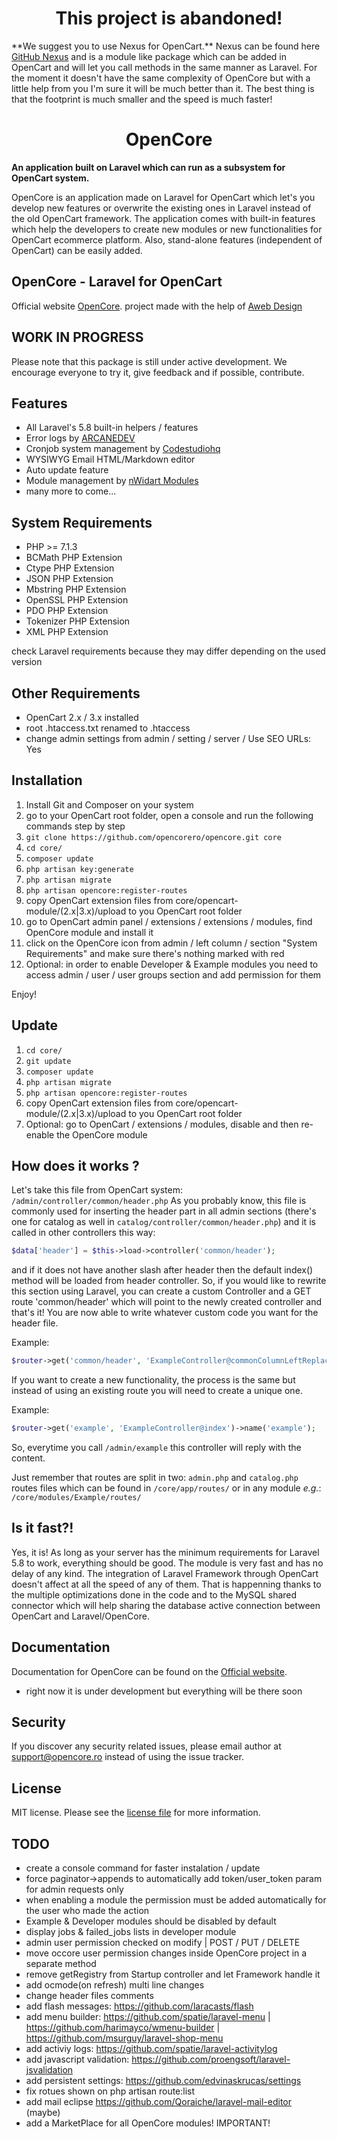<h1 align="center">This project is abandoned!</h1>
**We suggest you to use Nexus for OpenCart.**
Nexus can be found here <a target="_blank" href="https://github.com/awebdesign/nexus">GitHub Nexus</a> and is a module like package which can be added in OpenCart and will let you call methods in the same manner as Laravel.
For the moment it doesn't have the same complexity of OpenCore but with a little help from you I'm sure it will be much better than it.
The best thing is that the footprint is much smaller and the speed is much faster!



<h1 align="center">OpenCore</h1>

**An application built on Laravel which can run as a subsystem for OpenCart system.**

OpenCore is an application made on Laravel for OpenCart which let's you develop new features or overwrite the existing ones in Laravel instead of the old OpenCart framework. The application comes with built-in features which help the developers to create new modules or new functionalities for OpenCart ecommerce platform. Also, stand-alone features (independent of OpenCart) can be easily added.

## OpenCore - Laravel for OpenCart
Official website [OpenCore](https://opencore.me).
project made with the help of <a target="_blank" href="https://www.awebdesign.ro/en/">Aweb Design</a>


## WORK IN PROGRESS

Please note that this package is still under active development. We encourage everyone to try it, give feedback and if possible, contribute.

## Features

* All Laravel's 5.8 built-in helpers / features
* Error logs by <a target="_blank" href="https://github.com/ARCANEDEV/LogViewer">ARCANEDEV</a>
* Cronjob system management by <a target="_blank" href="https://github.com/codestudiohq/laravel-totem">Codestudiohq</a>
* WYSIWYG Email HTML/Markdown editor
* Auto update feature
* Module management by <a target="_blank" href="https://github.com/nWidart/laravel-modules">nWidart Modules</a>
* many more to come...

## System Requirements

* PHP >= 7.1.3
* BCMath PHP Extension
* Ctype PHP Extension
* JSON PHP Extension
* Mbstring PHP Extension
* OpenSSL PHP Extension
* PDO PHP Extension
* Tokenizer PHP Extension
* XML PHP Extension

check Laravel requirements because they may differ depending on the used version

## Other Requirements
* OpenCart 2.x / 3.x installed
* root .htaccess.txt renamed to .htaccess
* change admin settings from admin / setting / server / Use SEO URLs: Yes

## Installation

1. Install Git and Composer on your system
2. go to your OpenCart root folder, open a console and run the following commands step by step
3. `git clone https://github.com/opencorero/opencore.git core`
4. `cd core/`
5. `composer update`
6. `php artisan key:generate`
7. `php artisan migrate`
8. `php artisan opencore:register-routes`
9. copy OpenCart extension files from core/opencart-module/(2.x|3.x)/upload to you OpenCart root folder
10. go to OpenCart admin panel / extensions / extensions / modules, find OpenCore module and install it
11. click on the OpenCore icon from admin / left column / section "System Requirements" and make sure there's nothing marked with red
12. Optional: in order to enable Developer & Example modules you need to access admin / user / user groups section and add permission for them

Enjoy!

## Update

1. `cd core/`
2. `git update`
3. `composer update`
4. `php artisan migrate`
5. `php artisan opencore:register-routes`
6. copy OpenCart extension files from core/opencart-module/(2.x|3.x)/upload to you OpenCart root folder
7. Optional: go to OpenCart / extensions / modules, disable and then re-enable the OpenCore module

## How does it works ?

Let's take this file from OpenCart system: `/admin/controller/common/header.php`
As you probably know, this file is commonly used for inserting the header part in all admin sections (there's one for catalog as well in `catalog/controller/common/header.php`) and it is called in other controllers this way:

```php
$data['header'] = $this->load->controller('common/header');
```

and if it does not have another slash after header then the default index() method will be loaded from header controller.
So, if you would like to rewrite this section using Laravel, you can create a custom Controller and a GET route 'common/header' which will point to the newly created controller and that's it! You are now able to write whatever custom code you want for the header file.

Example:

```php
$router->get('common/header', 'ExampleController@commonColumnLeftReplace')->name('common.header');
```

If you want to create a new functionality, the process is the same but instead of using an existing route you will need to create a unique one.

Example:

```php
$router->get('example', 'ExampleController@index')->name('example');
```

So, everytime you call `/admin/example` this controller will reply with the content.

Just remember that routes are split in two:
`admin.php` and `catalog.php` routes files which can be found in `/core/app/routes/` or in any module _e.g._: `/core/modules/Example/routes/`

## Is it fast?!
Yes, it is! As long as your server has the minimum requirements for Laravel 5.8 to work, everything should be good. The module is very fast and has no delay of any kind. The integration of Laravel Framework through OpenCart doesn't affect at all the speed of any of them. That is happenning thanks to the multiple optimizations done in the code and to the MySQL shared connector which will help sharing the database active connection between OpenCart and Laravel/OpenCore.

## Documentation

Documentation for OpenCore can be found on the [Official website](https://opencore.me).
* right now it is under development but everything will be there soon

## Security

If you discover any security related issues, please email author at [support@opencore.ro](mailto:support@opencore.ro) instead of using the issue tracker.

## License

MIT license. Please see the [license file](LICENSE) for more information.


## TODO

* create a console command for faster instalation / update
* force paginator->appends to automatically add token/user_token param for admin requests only
* when enabling a module the permission must be added automatically for the user who made the action
* Example & Developer modules should be disabled by default
* display jobs & failed_jobs lists in developer module
* admin user permission checked on modify | POST / PUT / DELETE
* move occore user permission changes inside OpenCore project in a separate method
* remove getRegistry from Startup controller and let Framework handle it
* add ocmode(on refresh) multi line changes
* change header files comments
* add flash messages: https://github.com/laracasts/flash
* add menu builder: https://github.com/spatie/laravel-menu | https://github.com/harimayco/wmenu-builder | https://github.com/msurguy/laravel-shop-menu
* add activiy logs: https://github.com/spatie/laravel-activitylog
* add javascript validation: https://github.com/proengsoft/laravel-jsvalidation
* add persistent settings: https://github.com/edvinaskrucas/settings
* fix rotues shown on php artisan route:list
* add mail eclipse https://github.com/Qoraiche/laravel-mail-editor (maybe)
* add a MarketPlace for all OpenCore modules! IMPORTANT!
